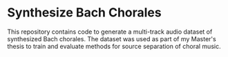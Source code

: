 # Synthesize Bach Chorales

This repository contains code to generate a multi-track audio dataset of synthesized Bach chorales. The dataset was used as part of my Master's thesis to train and evaluate methods for source separation of choral music.
